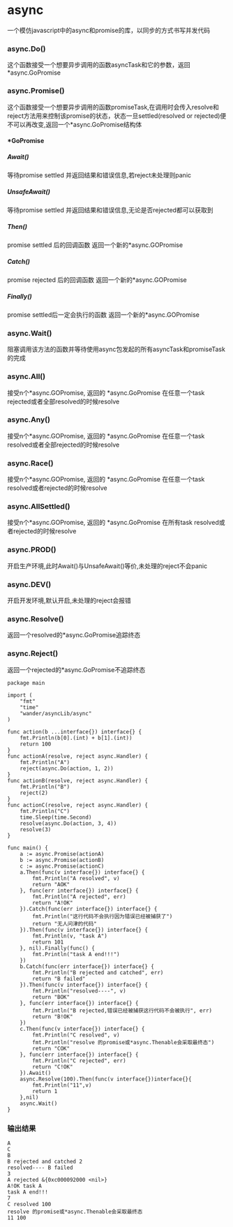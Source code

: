 # async
一个模仿javascript中的async和promise的库，以同步的方式书写并发代码
### async.Do()
这个函数接受一个想要异步调用的函数asyncTask和它的参数，返回*async.GoPromise
### async.Promise()
这个函数接受一个想要异步调用的函数promiseTask,在调用时会传入resolve和reject方法用来控制该promise的状态，状态一旦settled(resolved or rejected)便不可以再改变,返回一个*async.GoPromise结构体
#### *GoPromise
##### Await()
等待promise settled 并返回结果和错误信息,若reject未处理则panic
##### UnsafeAwait()
等待promise settled 并返回结果和错误信息,无论是否rejected都可以获取到
##### Then()
promise settled 后的回调函数 返回一个新的*async.GOPromise
##### Catch() 
promise rejected 后的回调函数 返回一个新的*async.GOPromise
##### Finally() 
promise settled后一定会执行的函数 返回一个新的*async.GOPromise
### async.Wait()
阻塞调用该方法的函数并等待使用async包发起的所有asyncTask和promiseTask的完成
### async.All()
接受n个*async.GOPromise, 返回的 *async.GoPromise 在任意一个task rejected或者全部resolved的时候resolve
### async.Any()
接受n个*async.GOPromise, 返回的 *async.GoPromise 在任意一个task resolved或者全部rejected的时候resolve
### async.Race()
接受n个*async.GOPromise, 返回的 *async.GoPromise 在任意一个task resolved或者rejected的时候resolve
### async.AllSettled()
接受n个*async.GOPromise, 返回的 *async.GoPromise 在所有task resolved或者rejected的时候resolve
### async.PROD()
开启生产环境,此时Await()与UnsafeAwait()等价,未处理的reject不会panic
### async.DEV()
开启开发环境,默认开启,未处理的reject会报错
### async.Resolve()
返回一个resolved的*async.GoPromise追踪终态
### async.Reject()
返回一个rejected的*async.GoPromise不追踪终态

```
package main

import (
	"fmt"
	"time"
	"wander/asyncLib/async"
)

func action(b ...interface{}) interface{} {
	fmt.Println(b[0].(int) + b[1].(int))
	return 100
}
func actionA(resolve, reject async.Handler) {
	fmt.Println("A")
	reject(async.Do(action, 1, 2))
}
func actionB(resolve, reject async.Handler) {
	fmt.Println("B")
	reject(2)
}
func actionC(resolve, reject async.Handler) {
	fmt.Println("C")
	time.Sleep(time.Second)
	resolve(async.Do(action, 3, 4))
	resolve(3)
}

func main() {
	a := async.Promise(actionA)
	b := async.Promise(actionB)
	c := async.Promise(actionC)
	a.Then(func(v interface{}) interface{} {
		fmt.Println("A resolved", v)
		return "AOK"
	}, func(err interface{}) interface{} {
		fmt.Println("A rejected", err)
		return "A!OK"
	}).Catch(func(err interface{}) interface{} {
		fmt.Println("这行代码不会执行因为错误已经被捕获了")
		return "无人问津的代码"
	}).Then(func(v interface{}) interface{} {
		fmt.Println(v, "task A")
		return 101
	}, nil).Finally(func() {
		fmt.Println("task A end!!!")
	})
	b.Catch(func(err interface{}) interface{} {
		fmt.Println("B rejected and catched", err)
		return "B failed"
	}).Then(func(v interface{}) interface{} {
		fmt.Println("resolved----", v)
		return "BOK"
	}, func(err interface{}) interface{} {
		fmt.Println("B rejected,错误已经被捕获这行代码不会被执行", err)
		return "B!OK"
	})
	c.Then(func(v interface{}) interface{} {
		fmt.Println("C resolved", v)
		fmt.Println("resolve 的promise或*async.Thenable会采取最终态")
		return "COK"
	}, func(err interface{}) interface{} {
		fmt.Println("C rejected", err)
		return "C!OK"
	}).Await()
	async.Resolve(100).Then(func(v interface{})interface{}{
		fmt.Println("11",v)
		return 1
	},nil)
	async.Wait()
}
```
### 输出结果
```
A
C
B
B rejected and catched 2
resolved---- B failed
3
A rejected &{0xc000092000 <nil>}
A!OK task A
task A end!!!
7
C resolved 100
resolve 的promise或*async.Thenable会采取最终态
11 100
```
